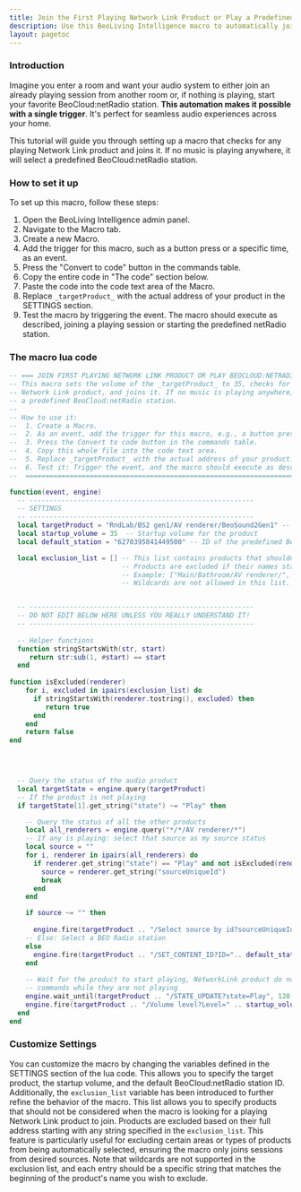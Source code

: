 ```yaml
---
title: Join the First Playing Network Link Product or Play a Predefined BeoCloud:netRadio Station
description: Use this BeoLiving Intelligence macro to automatically join a playing Network Link product or, if no music is playing, select a predefined BeoCloud:netRadio station.
layout: pagetoc
---
```


### Introduction

Imagine you enter a room and want your audio system to either join an already playing session from another room or, if nothing is playing, start your favorite BeoCloud:netRadio station. **This automation makes it possible with a single trigger**. It's perfect for seamless audio experiences across your home.

This tutorial will guide you through setting up a macro that checks for any playing Network Link product and joins it. If no music is playing anywhere, it will select a predefined BeoCloud:netRadio station.

### How to set it up

To set up this macro, follow these steps:

1. Open the BeoLiving Intelligence admin panel.
2. Navigate to the Macro tab.
3. Create a new Macro.
4. Add the trigger for this macro, such as a button press or a specific time, as an event.
5. Press the "Convert to code" button in the commands table.
6. Copy the entire code in "The code" section below.
7. Paste the code into the code text area of the Macro.
8. Replace `_targetProduct_` with the actual address of your product in the SETTINGS section.
9. Test the macro by triggering the event. The macro should execute as described, joining a playing session or starting the predefined netRadio station.

### The macro lua code
```lua
-- === JOIN FIRST PLAYING NETWORK LINK PRODUCT OR PLAY BEOCLOUD:NETRADIO ===
-- This macro sets the volume of the _targetProduct_ to 35, checks for any playing
-- Network Link product, and joins it. If no music is playing anywhere, it selects
-- a predefined BeoCloud:netRadio station.
--
-- How to use it:
--  1. Create a Macro.
--  2. As an event, add the trigger for this macro, e.g., a button press or a specific time.
--  3. Press the Convert to code button in the commands table.
--  4. Copy this whole file into the code text area.
--  5. Replace _targetProduct_ with the actual address of your product.
--  6. Test it: Trigger the event, and the macro should execute as described.
--  ============================================================================

function(event, engine)
  -- --------------------------------------------------------
  -- SETTINGS
  -- --------------------------------------------------------
  local targetProduct = "RndLab/BS2 gen1/AV renderer/BeoSound2Gen1" -- The product to control
  local startup_volume = 35  -- Startup volume for the product
  local default_station = "6270395841449500" -- ID of the predefined BeoCloud:netRadio station

  local exclusion_list = [] -- This list contains products that shouldn't be chosen as master.
                            -- Products are excluded if their names start with any string in this list.
                            -- Example: ["Main/Bathroom/AV renderer/", "Outdoor/"]
                            -- Wildcards are not allowed in this list.


  -- --------------------------------------------------------
  -- DO NOT EDIT BELOW HERE UNLESS YOU REALLY UNDERSTAND IT!
  -- --------------------------------------------------------
   
  -- Helper functions
  function stringStartsWith(str, start)
     return str:sub(1, #start) == start
  end
 
function isExcluded(renderer)
    for i, excluded in ipairs(exclusion_list) do 
      if stringStartsWith(renderer.tostring(), excluded) then 
         return true
      end
    end
    return false
end



  
  -- Query the status of the audio product
  local targetState = engine.query(targetProduct)
  -- If the product is not playing
  if targetState[1].get_string("state") ~= "Play" then

    -- Query the status of all the other products
    local all_renderers = engine.query("*/*/AV renderer/*")
    -- If any is playing: select that source as my source status
    local source = ""
    for i, renderer in ipairs(all_renderers) do
      if renderer.get_string("state") == "Play" and not isExcluded(renderer) then
        source = renderer.get_string("sourceUniqueId")
        break
      end
    end

    if source ~= "" then
      
      engine.fire(targetProduct .. "/Select source by id?sourceUniqueId=" .. source)
    -- Else: Select a BEO Radio station
    else
      engine.fire(targetProduct .. "/SET_CONTENT_ID?ID=".. default_station .. "&PROVIDER_TYPE=beoCloud:netRadio")
    end
    
    -- Wait for the product to start playing, NetworkLink product do not accept volume
    -- commands while they are not playing
    engine.wait_until(targetProduct .. "/STATE_UPDATE?state=Play", 120, 0)
    engine.fire(targetProduct .. "/Volume level?Level=" .. startup_volume)
  end
end
```

### Customize Settings

You can customize the macro by changing the variables defined in the SETTINGS section of the lua code. This allows you to specify the target product, the startup volume, and the default BeoCloud:netRadio station ID. Additionally, the `exclusion_list` variable has been introduced to further refine the behavior of the macro. This list allows you to specify products that should not be considered when the macro is looking for a playing Network Link product to join. Products are excluded based on their full address starting with any string specified in the `exclusion_list`. This feature is particularly useful for excluding certain areas or types of products from being automatically selected, ensuring the macro only joins sessions from desired sources. Note that wildcards are not supported in the exclusion list, and each entry should be a specific string that matches the beginning of the product's name you wish to exclude.


